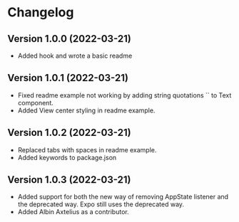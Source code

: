 # Changelog

## Version 1.0.0 (2022-03-21)

- Added hook and wrote a basic readme

## Version 1.0.1 (2022-03-21)

- Fixed readme example not working by adding string quotations `` to Text component.
- Added View center styling in readme example.

## Version 1.0.2 (2022-03-21)

- Replaced tabs with spaces in readme example.
- Added keywords to package.json

## Version 1.0.3 (2022-03-21)

- Added support for both the new way of removing AppState listener and the deprecated way. Expo still uses the deprecated way.
- Added Albin Axtelius as a contributor.
